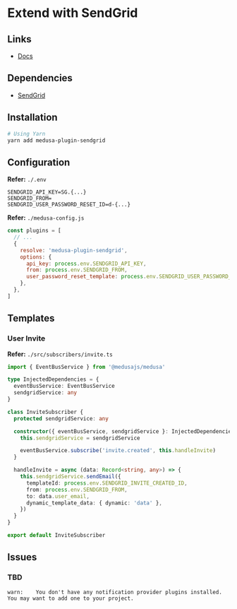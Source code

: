 # Extend with SendGrid

## Links

- [Docs](https://docs.medusajs.com/plugins/notifications/sendgrid)

## Dependencies

- [SendGrid](/twilio/sendgrid.md)

## Installation

```sh
# Using Yarn
yarn add medusa-plugin-sendgrid
```

## Configuration

**Refer:** `./.env`

```env
SENDGRID_API_KEY=SG.{...}
SENDGRID_FROM=
SENDGRID_USER_PASSWORD_RESET_ID=d-{...}
```

**Refer:** `./medusa-config.js`

```js
const plugins = [
  // ...
  {
    resolve: 'medusa-plugin-sendgrid',
    options: {
      api_key: process.env.SENDGRID_API_KEY,
      from: process.env.SENDGRID_FROM,
      user_password_reset_template: process.env.SENDGRID_USER_PASSWORD_RESET_ID,
    },
  },
]
```

## Templates

### User Invite

**Refer:** `./src/subscribers/invite.ts`

```ts
import { EventBusService } from '@medusajs/medusa'

type InjectedDependencies = {
  eventBusService: EventBusService
  sendgridService: any
}

class InviteSubscriber {
  protected sendgridService: any

  constructor({ eventBusService, sendgridService }: InjectedDependencies) {
    this.sendgridService = sendgridService

    eventBusService.subscribe('invite.created', this.handleInvite)
  }

  handleInvite = async (data: Record<string, any>) => {
    this.sendgridService.sendEmail({
      templateId: process.env.SENDGRID_INVITE_CREATED_ID,
      from: process.env.SENDGRID_FROM,
      to: data.user_email,
      dynamic_template_data: { dynamic: 'data' },
    })
  }
}

export default InviteSubscriber
```

## Issues

### TBD

```log
warn:    You don't have any notification provider plugins installed. You may want to add one to your project.
```
